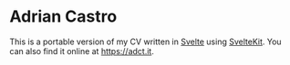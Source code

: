 # Adrian Castro

This is a portable version of my CV written in [Svelte](https://svelte.dev/) using [SvelteKit](https://kit.svelte.dev/docs). You can also find it online at https://adct.it.
